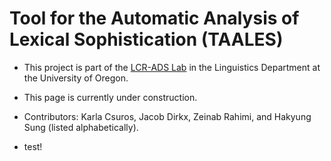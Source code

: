 
# Tool for the Automatic Analysis of Lexical Sophistication (TAALES)

- This project is part of the [LCR-ADS Lab](https://lcr-ads-lab.github.io/LCR-ADS-Home/) in the Linguistics Department at the University of Oregon.  
- This page is currently under construction.  
- Contributors: Karla Csuros, Jacob Dirkx, Zeinab Rahimi, and Hakyung Sung (listed alphabetically).  

- test!
